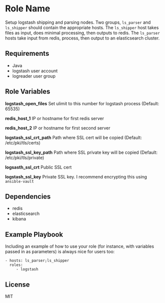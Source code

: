 Role Name
========

Setup logstash shipping and parsing nodes. Two groups, `ls_parser` and `ls_shipper` should contain the appropriate hosts. The `ls_shipper` host takes files as input, does minimal processing, then outputs to redis. The `ls_parser` hosts take input from redis, process, then output to an elasticsearch cluster.

Requirements
------------

* Java
* logstash user account
* logreader user group

Role Variables
--------------

**logstash_open_files** Set ulimit to this number for logstash process (Default: 65535)

**redis_host_1** IP or hostname for first redis server

**redis_host_2** IP or hostname for first second server

**logstash_ssl_crt_path** Path where SSL cert will be copied (Default: /etc/pki/tls/certs)

**logstash_ssl_key_path** Path where SSL private key will be copied (Default: /etc/pki/tls/private)

**logsasth_ssl_crt** Public SSL cert

**logstash_ssl_key** Private SSL key. I recommend encrypting this using `ansible-vault`


Dependencies
------------

* redis
* elasticsearch
* kibana

Example Playbook
-------------------------

Including an example of how to use your role (for instance, with variables passed in as parameters) is always nice for users too:

    - hosts: ls_parser;ls_shipper
      roles:
         - logstash

License
-------

MIT

